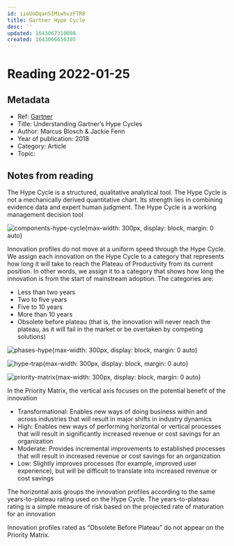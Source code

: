 ```yaml
---
id: iioUoDqanSIMiwhvzF7R8
title: Gartner Hype Cycle
desc: ''
updated: 1643067310008
created: 1643066656305
---
```

# Reading 2022-01-25

## Metadata

- Ref: [Gartner](https://www.gartner.com/en/documents/3887767/understanding-gartner-s-hype-cycles)
- Title: Understanding Gartner’s Hype Cycles
- Author: Marcus Blosch & Jackie Fenn
- Year of publication: 2018
- Category: Article
- Topic: 

## Notes from reading

The Hype Cycle is a structured, qualitative analytical tool. The Hype Cycle is not a mechanically derived quantitative chart. Its strength lies in combining evidence data and expert human judgment. The Hype Cycle is a working management decision tool

![components-hype-cycle](https://www.gartner.com/resources/370100/370163/370163_0003.png){max-width: 300px, display: block, margin: 0 auto}

Innovation profiles do not move at a uniform speed through the Hype Cycle. We assign each innovation on the Hype Cycle to a category that represents how long it will take to reach the Plateau of Productivity from its current position. In other words, we assign it to a category that shows how long the innovation is from the start of mainstream adoption. The categories are:
- Less than two years
- Two to five years
- Five to 10 years
- More than 10 years
- Obsolete before plateau (that is, the innovation will never reach the plateau, as it will fail in the market or be overtaken by competing solutions)

![phases-hype](https://www.gartner.com/resources/370100/370163/370163_0004.png){max-width: 300px, display: block, margin: 0 auto}

![hype-trap](https://www.gartner.com/resources/370100/370163/370163_0005.png){max-width: 300px, display: block, margin: 0 auto}

![priority-matrix](https://www.gartner.com/resources/370100/370163/370163_0010.png){max-width: 300px, display: block, margin: 0 auto}

In the Priority Matrix, the vertical axis focuses on the potential benefit of the innovation
- Transformational: Enables new ways of doing business within and across industries that will result in major shifts in industry dynamics
- High: Enables new ways of performing horizontal or vertical processes that will result in significantly increased revenue or cost savings for an organization
- Moderate: Provides incremental improvements to established processes that will result in increased revenue or cost savings for an organization
- Low: Slightly improves processes (for example, improved user experience), but will be difficult to translate into increased revenue or cost savings

The horizontal axis groups the innovation profiles according to the same years-to-plateau rating used on the Hype Cycle. The years-to-plateau rating is a simple measure of risk based on the projected rate of maturation for an innovation

Innovation profiles rated as “Obsolete Before Plateau” do not appear on the Priority Matrix.